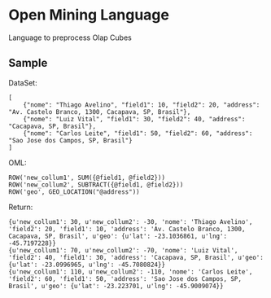 # Open Mining Language
Language to preprocess Olap Cubes


## Sample

DataSet:

    [
        {"nome": "Thiago Avelino", "field1": 10, "field2": 20, "address": "Av. Castelo Branco, 1300, Cacapava, SP, Brasil"},
        {"nome": "Luiz Vital", "field1": 30, "field2": 40, "address": "Cacapava, SP, Brasil"},
        {"nome": "Carlos Leite", "field1": 50, "field2": 60, "address": "Sao Jose dos Campos, SP, Brasil"}
    ]

OML:

    ROW('new_collum1', SUM({@field1, @field2}))
    ROW('new_collum2', SUBTRACT({@field1, @field2}))
    ROW('geo', GEO_LOCATION("@address"))

Return:

    {u'new_collum1': 30, u'new_collum2': -30, 'nome': 'Thiago Avelino', 'field2': 20, 'field1': 10, 'address': 'Av. Castelo Branco, 1300, Cacapava, SP, Brasil', u'geo': {u'lat': -23.1036861, u'lng': -45.7197228}}
    {u'new_collum1': 70, u'new_collum2': -70, 'nome': 'Luiz Vital', 'field2': 40, 'field1': 30, 'address': 'Cacapava, SP, Brasil', u'geo': {u'lat': -23.0996965, u'lng': -45.7080824}}
    {u'new_collum1': 110, u'new_collum2': -110, 'nome': 'Carlos Leite', 'field2': 60, 'field1': 50, 'address': 'Sao Jose dos Campos, SP, Brasil', u'geo': {u'lat': -23.223701, u'lng': -45.9009074}}

